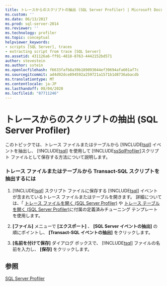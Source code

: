 ```yaml
---
title: トレースからのスクリプトの抽出 (SQL Server Profiler) | Microsoft Docs
ms.custom: ''
ms.date: 06/13/2017
ms.prod: sql-server-2014
ms.reviewer: ''
ms.technology: profiler
ms.topic: conceptual
helpviewer_keywords:
- scripts [SQL Server], traces
- extracting script from trace [SQL Server]
ms.assetid: 431126a6-ff91-4818-8763-4442152bd571
author: stevestein
ms.author: sstein
ms.openlocfilehash: f6633fafb8a39b189093044ef39694afa601af7c
ms.sourcegitcommit: ad4d92dce894592a259721a1571b1d8736abacdb
ms.translationtype: MT
ms.contentlocale: ja-JP
ms.lasthandoff: 08/04/2020
ms.locfileid: "87711246"
---
```

# <a name="extract-a-script-from-a-trace-sql-server-profiler"></a>トレースからのスクリプトの抽出 (SQL Server Profiler)
  このトピックでは、トレース ファイルまたはテーブルから [!INCLUDE[tsql](../../includes/tsql-md.md)] イベントを抽出し、 [!INCLUDE[tsql](../../includes/tsql-md.md)] を使用して [!INCLUDE[ssSqlProfiler](../../includes/sssqlprofiler-md.md)]スクリプト ファイルとして保存する方法について説明します。  
  
### <a name="to-extract-a-transact-sql-script-from-a-trace-file-or-table"></a>トレース ファイルまたはテーブルから Transact-SQL スクリプトを抽出するには  
  
1.  [!INCLUDE[tsql](../../includes/tsql-md.md)] スクリプト ファイルに保存する [!INCLUDE[tsql](../../includes/tsql-md.md)] イベントが含まれているトレース ファイルまたはテーブルを開きます。 詳細については、「 [トレース ファイルを開く &#40;SQL Server Profiler&#41;](open-a-trace-file-sql-server-profiler.md) や [トレース テーブルを開く &#40;SQL Server Profiler&#41;](open-a-trace-table-sql-server-profiler.md)に付属の定義済みチューニング テンプレートを使用します。  
  
2.  **[ファイル]** メニューで **[エクスポート]** 、 **[SQL Server イベントの抽出]** の順にポイントし、 **[Transact-SQL イベントの抽出]** をクリックします。  
  
3.  **[名前を付けて保存]** ダイアログ ボックスで、 [!INCLUDE[tsql](../../includes/tsql-md.md)] ファイルの名前を入力し、 **[保存]** をクリックします。  
  
## <a name="see-also"></a>参照  
 [SQL Server Profiler](sql-server-profiler.md)  
  
  
